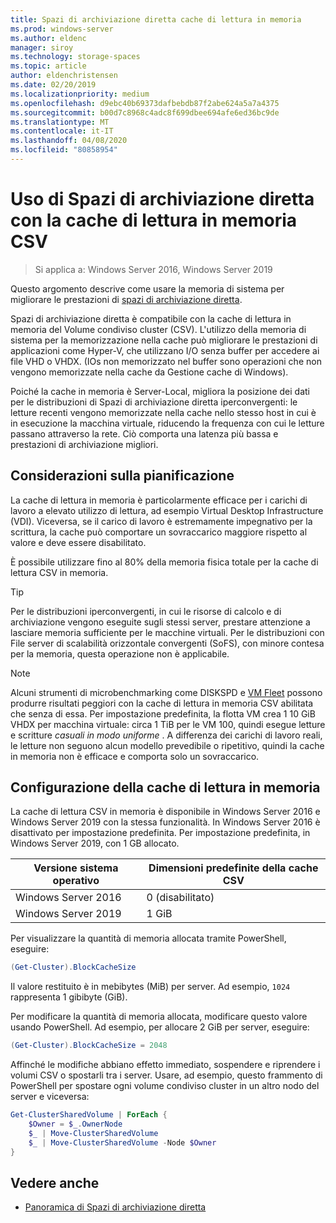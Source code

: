 ```yaml
---
title: Spazi di archiviazione diretta cache di lettura in memoria
ms.prod: windows-server
ms.author: eldenc
manager: siroy
ms.technology: storage-spaces
ms.topic: article
author: eldenchristensen
ms.date: 02/20/2019
ms.localizationpriority: medium
ms.openlocfilehash: d9ebc40b69373dafbebdb87f2abe624a5a7a4375
ms.sourcegitcommit: b00d7c8968c4adc8f699dbee694afe6ed36bc9de
ms.translationtype: MT
ms.contentlocale: it-IT
ms.lasthandoff: 04/08/2020
ms.locfileid: "80858954"
---
```

# <a name="using-storage-spaces-direct-with-the-csv-in-memory-read-cache"></a>Uso di Spazi di archiviazione diretta con la cache di lettura in memoria CSV
> Si applica a: Windows Server 2016, Windows Server 2019

Questo argomento descrive come usare la memoria di sistema per migliorare le prestazioni di [spazi di archiviazione diretta](storage-spaces-direct-overview.md).

Spazi di archiviazione diretta è compatibile con la cache di lettura in memoria del Volume condiviso cluster (CSV). L'utilizzo della memoria di sistema per la memorizzazione nella cache può migliorare le prestazioni di applicazioni come Hyper-V, che utilizzano I/O senza buffer per accedere ai file VHD o VHDX. (IOs non memorizzato nel buffer sono operazioni che non vengono memorizzate nella cache da Gestione cache di Windows).

Poiché la cache in memoria è Server-Local, migliora la posizione dei dati per le distribuzioni di Spazi di archiviazione diretta iperconvergenti: le letture recenti vengono memorizzate nella cache nello stesso host in cui è in esecuzione la macchina virtuale, riducendo la frequenza con cui le letture passano attraverso la rete. Ciò comporta una latenza più bassa e prestazioni di archiviazione migliori.

## <a name="planning-considerations"></a>Considerazioni sulla pianificazione

La cache di lettura in memoria è particolarmente efficace per i carichi di lavoro a elevato utilizzo di lettura, ad esempio Virtual Desktop Infrastructure (VDI). Viceversa, se il carico di lavoro è estremamente impegnativo per la scrittura, la cache può comportare un sovraccarico maggiore rispetto al valore e deve essere disabilitato.

È possibile utilizzare fino al 80% della memoria fisica totale per la cache di lettura CSV in memoria.

  > [!TIP]
  > Per le distribuzioni iperconvergenti, in cui le risorse di calcolo e di archiviazione vengono eseguite sugli stessi server, prestare attenzione a lasciare memoria sufficiente per le macchine virtuali. Per le distribuzioni con File server di scalabilità orizzontale convergenti (SoFS), con minore contesa per la memoria, questa operazione non è applicabile.

  > [!NOTE]
  > Alcuni strumenti di microbenchmarking come DISKSPD e [VM Fleet](https://github.com/Microsoft/diskspd/tree/master/Frameworks/VMFleet) possono produrre risultati peggiori con la cache di lettura in memoria CSV abilitata che senza di essa. Per impostazione predefinita, la flotta VM crea 1 10 GiB VHDX per macchina virtuale: circa 1 TiB per le VM 100, quindi esegue letture e scritture *casuali in modo uniforme* . A differenza dei carichi di lavoro reali, le letture non seguono alcun modello prevedibile o ripetitivo, quindi la cache in memoria non è efficace e comporta solo un sovraccarico.

## <a name="configuring-the-in-memory-read-cache"></a>Configurazione della cache di lettura in memoria

La cache di lettura CSV in memoria è disponibile in Windows Server 2016 e Windows Server 2019 con la stessa funzionalità. In Windows Server 2016 è disattivato per impostazione predefinita. Per impostazione predefinita, in Windows Server 2019, con 1 GB allocato.

| Versione sistema operativo          | Dimensioni predefinite della cache CSV |
|---------------------|------------------------|
| Windows Server 2016 | 0 (disabilitato)           |
| Windows Server 2019 | 1 GiB                   |

Per visualizzare la quantità di memoria allocata tramite PowerShell, eseguire:

```PowerShell
(Get-Cluster).BlockCacheSize
```

Il valore restituito è in mebibytes (MiB) per server. Ad esempio, `1024` rappresenta 1 gibibyte (GiB).

Per modificare la quantità di memoria allocata, modificare questo valore usando PowerShell. Ad esempio, per allocare 2 GiB per server, eseguire:

```PowerShell
(Get-Cluster).BlockCacheSize = 2048
```

Affinché le modifiche abbiano effetto immediato, sospendere e riprendere i volumi CSV o spostarli tra i server. Usare, ad esempio, questo frammento di PowerShell per spostare ogni volume condiviso cluster in un altro nodo del server e viceversa:

```PowerShell
Get-ClusterSharedVolume | ForEach {
    $Owner = $_.OwnerNode
    $_ | Move-ClusterSharedVolume
    $_ | Move-ClusterSharedVolume -Node $Owner
}
```

## <a name="see-also"></a>Vedere anche

- [Panoramica di Spazi di archiviazione diretta](storage-spaces-direct-overview.md)
